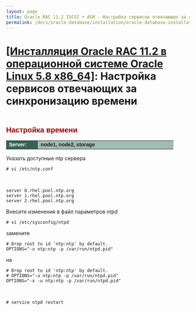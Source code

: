 ```yaml
---
layout: page
title: Oracle RAC 11.2 ISCSI + ASM - Настройка сервисов отвечающих за синхронизацию времени
permalink: /docs/oracle-database/installation/oracle-database-installation/distributed/rac/linux/5.8/oracle/11.2/setup-actual-time/
---
```


# <a href="/docs/oracle-database/installation/oracle-database-installation/distributed/rac/linux/5.8/oracle/11.2/">[Инсталляция Oracle RAC 11.2 в операционной системе Oracle Linux 5.8 x86_64]</a>: Настройка сервисов отвечающих за синхронизацию времени

<br/>




<span style="font-size: 20px; text-align: left; line-height: 130%; font-family: Arial,Helvetica,sans-serif; color: rgb(153, 0, 0);"><strong>Настройка времени</strong></span>


<table cellpadding="4" cellspacing="2" align="center" border="0" width="100%">
<tr>
	<td style="color: rgb(255, 255, 255);" bgcolor="#386351" width="14%"><span style="font-family: Arial,Helvetica,sans-serif; font-size: 14px;"><strong>Server:</strong></span></td>
	<td height="20" bgcolor="#a2bcb1" width="60%"><span style="font-family: Arial,Helvetica,sans-serif; font-size: 14px;"><strong>node1, node2, storage</strong></span></td>
</tr>
</table>


Указать доступные ntp сервера

    # vi /etc/ntp.conf

<br/>

    server 0.rhel.pool.ntp.org
    server 1.rhel.pool.ntp.org
    server 2.rhel.pool.ntp.org


<!--
Настраиваем планировщик заданий

Сервера ru.pool.ntp.org выбраны в качестве примера

# crontab -e

# Set the date and time via NTP
*/15 * * * * /usr/sbin/ntpdate 0.ru.pool.ntp.org 1.ru.pool.ntp.org 2.ru.pool.ntp.org 3.ru.pool.ntp.org   > /var/log/time.log


-->

Внесите изменения в файл параметров ntpd

    # vi /etc/sysconfig/ntpd

замените

    # Drop root to id 'ntp:ntp' by default.
    OPTIONS="-u ntp:ntp -p /var/run/ntpd.pid"

на

    # Drop root to id 'ntp:ntp' by default.
    # OPTIONS="-u ntp:ntp -p /var/run/ntpd.pid"
    OPTIONS="-x -u ntp:ntp -p /var/run/ntpd.pid"

<br/>


    # service ntpd restart
